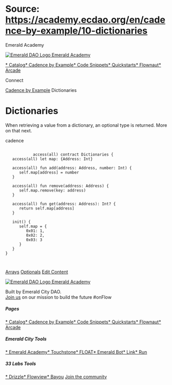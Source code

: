 # Source: https://academy.ecdao.org/en/cadence-by-example/10-dictionaries
















Emerald Academy


[![Emerald DAO Logo](/ea-logo.png)
Emerald Academy](/en/)

[* Catalog](/en/catalog)[* Cadence by Example](/en/cadence-by-example)[* Code Snippets](/en/snippets)[* Quickstarts](/en/quickstarts)[* Flownaut](https://flownaut.ecdao.org)[* Arcade](https://arcade.ecdao.org)

Connect



[Cadence by Example](/en/cadence-by-example)
Dictionaries

# Dictionaries

When retrieving a value from a dictionary, an optional type is returned. More on that next.

cadence
```
		
			access(all) contract Dictionaries {
   access(all) let map: {Address: Int}

   access(all) fun add(address: Address, number: Int) {
      self.map[address] = number
   }

   access(all) fun remove(address: Address) {
      self.map.remove(key: address)
   }

   access(all) fun get(address: Address): Int? {
      return self.map[address]
   }

   init() {
      self.map = {
         0x01: 1,
         0x02: 2,
         0x03: 3
      }
   }
}
		 
	
```


[Arrays](/en/cadence-by-example/9-arrays)
[Optionals](/en/cadence-by-example/11-optionals)
[Edit Content](https://github.com/emerald-dao/emerald-academy-v2/tree/main/src/lib/content/cadence-by-example/en/10-dictionaries.md)

[![Emerald DAO Logo](/ea-logo.png)
Emerald Academy](/en/)

Built by Emerald City DAO.  
[Join us](https://discord.gg/emerald-city-906264258189332541) on our mission to build the future #onFlow


##### Pages

[* Catalog](/en/catalog)[* Cadence by Example](/en/cadence-by-example)[* Code Snippets](/en/snippets)[* Quickstarts](/en/quickstarts)[* Flownaut](https://flownaut.ecdao.org)[* Arcade](https://arcade.ecdao.org)
##### Emerald City Tools

[* Emerald Academy](https://academy.ecdao.org/)[* Touchstone](https://touchstone.city/)[* FLOAT](https://floats.city/)[* Emerald Bot](https://bot.ecdao.org/)[* Link](https://link.ecdao.org/)[* Run](https://run.ecdao.org/)
##### 33 Labs Tools

[* Drizzle](https://drizzle33.app/)[* Flowview](https://flowview.app/)[* Bayou](https://bayou33.app/)
[Join the community](https://discord.gg/emerald-city-906264258189332541)



